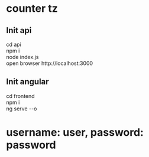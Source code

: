 # counter tz

## Init api

cd api  
npm i  
node index.js  
open browser http://localhost:3000

## Init angular

cd frontend  
npm i  
ng serve --o

# username: user, password: password
